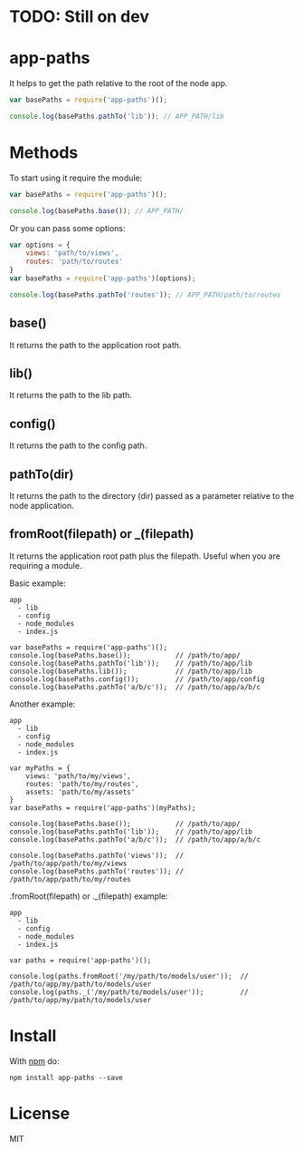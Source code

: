 # TODO: Still on dev

# app-paths

It helps to get the path relative to the root of the node app.

```js
var basePaths = require('app-paths')();

console.log(basePaths.pathTo('lib')); // APP_PATH/lib
```

# Methods

To start using it require the module:

```js
var basePaths = require('app-paths')();

console.log(basePaths.base()); // APP_PATH/

```
Or you can pass some options:

```js
var options = {
    views: 'path/to/views',
    routes: 'path/to/routes'
}
var basePaths = require('app-paths')(options);

console.log(basePaths.pathTo('routes')); // APP_PATH/path/to/routes

```
## base()

It returns the path to the application root path.

## lib()

It returns the path to the lib path.

## config()

It returns the path to the config path.

## pathTo(dir)

It returns the path to the directory (dir) passed as a parameter relative to the node application.

## fromRoot(filepath) or _(filepath)

It returns the application root path plus the filepath. Useful when you are requiring a module.

Basic example:
```
app
  - lib
  - config
  - node_modules
  - index.js

var basePaths = require('app-paths')();
console.log(basePaths.base());           // /path/to/app/
console.log(basePaths.pathTo('lib'));    // /path/to/app/lib
console.log(basePaths.lib());            // /path/to/app/lib
console.log(basePaths.config());         // /path/to/app/config
console.log(basePaths.pathTo('a/b/c'));  // /path/to/app/a/b/c
```

Another example:

```
app
  - lib
  - config
  - node_modules
  - index.js

var myPaths = {
    views: 'path/to/my/views',
    routes: 'path/to/my/routes',
    assets: 'path/to/my/assets'
}
var basePaths = require('app-paths')(myPaths);

console.log(basePaths.base());           // /path/to/app/
console.log(basePaths.pathTo('lib'));    // /path/to/app/lib
console.log(basePaths.pathTo('a/b/c'));  // /path/to/app/a/b/c

console.log(basePaths.pathTo('views'));  // /path/to/app/path/to/my/views
console.log(basePaths.pathTo('routes')); // /path/to/app/path/to/my/routes
```

.fromRoot(filepath) or ._(filepath) example:

```
app
  - lib
  - config
  - node_modules
  - index.js

var paths = require('app-paths')();

console.log(paths.fromRoot('/my/path/to/models/user'));  // /path/to/app/my/path/to/models/user
console.log(paths._('/my/path/to/models/user'));         // /path/to/app/my/path/to/models/user
```

# Install

With [npm](http://npmjs.org) do:

```
npm install app-paths --save
```
# License

MIT
